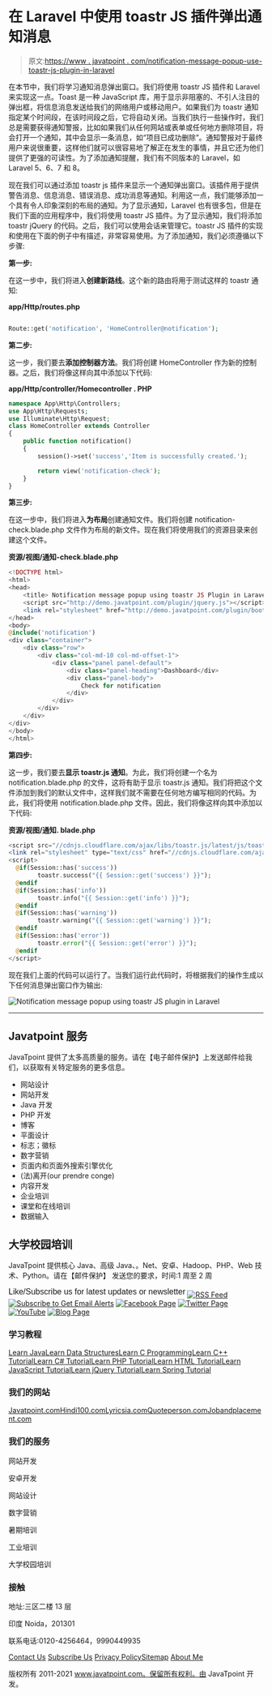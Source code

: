 # 在 Laravel 中使用 toastr JS 插件弹出通知消息

> 原文:[https://www . javatpoint . com/notification-message-popup-use-toastr-js-plugin-in-laravel](https://www.javatpoint.com/notification-message-popup-using-toastr-js-plugin-in-laravel)

在本节中，我们将学习通知消息弹出窗口。我们将使用 toastr JS 插件和 Laravel 来实现这一点。Toast 是一种 JavaScript 库，用于显示非阻塞的、不引人注目的弹出框，将信息消息发送给我们的网络用户或移动用户。如果我们为 toastr 通知指定某个时间段，在该时间段之后，它将自动关闭。当我们执行一些操作时，我们总是需要获得通知警报，比如如果我们从任何网站或表单或任何地方删除项目，将会打开一个通知，其中会显示一条消息，如“项目已成功删除”。通知警报对于最终用户来说很重要，这样他们就可以很容易地了解正在发生的事情，并且它还为他们提供了更强的可读性。为了添加通知提醒，我们有不同版本的 Laravel，如 Laravel 5、6、7 和 8。

现在我们可以通过添加 toastr js 插件来显示一个通知弹出窗口。该插件用于提供警告消息、信息消息、错误消息、成功消息等通知。利用这一点，我们能够添加一个具有令人印象深刻的布局的通知。为了显示通知，Laravel 也有很多包，但是在我们下面的应用程序中，我们将使用 toastr JS 插件。为了显示通知，我们将添加 toastr jQuery 的代码。之后，我们可以使用会话来管理它。toastr JS 插件的实现和使用在下面的例子中有描述，非常容易使用。为了添加通知，我们必须遵循以下步骤:

**第一步:**

在这一步中，我们将进入**创建新路线**。这个新的路由将用于测试这样的 toastr 通知:

**app/Http/routes.php**

```php

Route::get('notification', 'HomeController@notification');

```

**第二步:**

这一步，我们要去**添加控制器方法**。我们将创建 HomeController 作为新的控制器。之后，我们将像这样向其中添加以下代码:

**app/Http/controller/Homecontroller . PHP**

```php
namespace App\Http\Controllers;
use App\Http\Requests;
use Illuminate\Http\Request;
class HomeController extends Controller
{
    public function notification()
    {
        session()->set('success','Item is successfully created.');

        return view('notification-check');
    }	
}

```

**第三步:**

在这一步中，我们将进入**为布局**创建通知文件。我们将创建 notification-check.blade.php 文件作为布局的新文件。现在我们将使用我们的资源目录来创建这个文件。

**资源/视图/通知-check.blade.php**

```php
<!DOCTYPE html>
<html>
<head>
    <title> Notification message popup using toastr JS Plugin in Laravel</title>
    <script src="http://demo.javatpoint.com/plugin/jquery.js"></script>
    <link rel="stylesheet" href="http://demo.javatpoint.com/plugin/bootstrap-3.min.css">
</head>
<body>
@include('notification')
<div class="container">
    <div class="row">
        <div class="col-md-10 col-md-offset-1">
            <div class="panel panel-default">
                <div class="panel-heading">Dashboard</div>
                <div class="panel-body">
                    Check for notification
                </div>
            </div>
        </div>
    </div>
</div>
</body>
</html>

```

**第四步:**

这一步，我们要去**显示 toastr.js 通知**。为此，我们将创建一个名为 notification.blade.php 的文件，这将有助于显示 toastr.js 通知。我们将把这个文件添加到我们的默认文件中，这样我们就不需要在任何地方编写相同的代码。为此，我们将使用 notification.blade.php 文件。因此，我们将像这样向其中添加以下代码:

**资源/视图/通知. blade.php**

```php
<script src="//cdnjs.cloudflare.com/ajax/libs/toastr.js/latest/js/toastr.js"></script>
<link rel="stylesheet" type="text/css" href="//cdnjs.cloudflare.com/ajax/libs/toastr.js/latest/css/toastr.css">
<script>
  @if(Session::has('success'))
  		toastr.success("{{ Session::get('success') }}");
  @endif
  @if(Session::has('info'))
  		toastr.info("{{ Session::get('info') }}");
  @endif
  @if(Session::has('warning'))
  		toastr.warning("{{ Session::get('warning') }}");
  @endif
  @if(Session::has('error'))
  		toastr.error("{{ Session::get('error') }}");
  @endif
</script>

```

现在我们上面的代码可以运行了。当我们运行此代码时，将根据我们的操作生成以下任何消息弹出窗口作为输出:

![Notification message popup using toastr JS plugin in Laravel](img/dd280a9c48b9610d4123a9a9335a4566.png)

* * *

## Javatpoint 服务

JavaTpoint 提供了太多高质量的服务。请在【电子邮件保护】上发送邮件给我们，以获取有关特定服务的更多信息。

*   网站设计
*   网站开发
*   Java 开发
*   PHP 开发
*   博客
*   平面设计
*   标志；徽标
*   数字营销
*   页面内和页面外搜索引擎优化
*   (法)离开(our prendre conge)
*   内容开发
*   企业培训
*   课堂和在线培训
*   数据输入

## 大学校园培训

JavaTpoint 提供核心 Java、高级 Java、。Net、安卓、Hadoop、PHP、Web 技术、Python。请在【邮件保护】
发送您的要求，时间:1 周至 2 周

<sup style="font:16px arial;">Like/Subscribe us for latest updates or newsletter</sup> [![RSS Feed](img/74840fb976305c833179560030887dfa.png)](https://feeds.feedburner.com/javatpointsonoo) [![Subscribe to Get Email Alerts](img/94d006b0803990dd16ffb3bf5b2695b9.png)](https://feedburner.google.com/fb/a/mailverify?uri=javatpointsonoo) [![Facebook Page](img/8a3daf29270763521da2ba8918b71df0.png)](https://www.facebook.com/javatpoint) [![Twitter Page](img/dc7e82581ee96f289802593ad1c3b2e0.png)](https://twitter.com/pagejavatpoint) [![YouTube](img/f49e9952c5b0b7ff4241edcfa4e1f4a2.png)](https://www.youtube.com/channel/UCUnYvQVCrJoFWZhKK3O2xLg) [![Blog Page](img/91cf352da098173d6896bcd25161c1cd.png)](https://javatpoint.blogspot.com)

<footer class="footer1">

### 学习教程

[Learn Java](https://www.javatpoint.com/java-tutorial)[Learn Data Structures](https://www.javatpoint.com/data-structure-tutorial)[Learn C Programming](https://www.javatpoint.com/c-programming-language-tutorial)[Learn C++ Tutorial](https://www.javatpoint.com/cpp-tutorial)[Learn C# Tutorial](https://www.javatpoint.com/c-sharp-tutorial)[Learn PHP Tutorial](https://www.javatpoint.com/php-tutorial)[Learn HTML Tutorial](https://www.javatpoint.com/html-tutorial)[Learn JavaScript Tutorial](https://www.javatpoint.com/javascript-tutorial)[Learn jQuery Tutorial](https://www.javatpoint.com/jquery-tutorial)[Learn Spring Tutorial](https://www.javatpoint.com/spring-tutorial)

### 我们的网站

[Javatpoint.com](https://www.javatpoint.com)[Hindi100.com](https://www.hindi100.com)[Lyricsia.com](https://www.lyricsia.com)[Quoteperson.com](https://www.quoteperson.com)[Jobandplacement.com](https://www.jobandplacement.com)

### 我们的服务

网站开发

安卓开发

网站设计

数字营销

暑期培训

工业培训

大学校园培训

### 接触

地址:三区二楼 13 层

印度 Noida，201301

联系电话:0120-4256464，9990449935

[Contact Us](https://www.javatpoint.com/contact-us) [Subscribe Us](https://www.javatpoint.com/subscribe.jsp) [Privacy Policy](https://www.javatpoint.com/privacy-policy)[Sitemap](https://www.javatpoint.com/sitemap.xml)
[About Me](https://www.javatpoint.com/sonoo-jaiswal)</footer>

<footer class="footer2">

版权所有 2011-2021 www.javatpoint.com。保留所有权利。由 JavaTpoint 开发。

</footer>